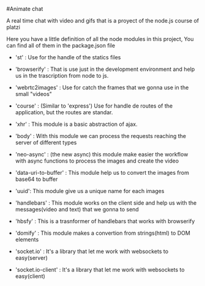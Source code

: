 #Animate chat 

A real time chat with video and gifs that is a proyect of the node.js course of platzi

Here you have a little definition of all the node modules in this project, You can find
all of them in the package.json file

* 'st' : Use for the handle of the statics files

* 'browserify' : That is use just in the development environment and help us in the 
trascription from node to js.

* 'webrtc2images' : Use for catch the frames that we gonna use in the small "videos"

* 'course' : (Similar to 'express') Use for handle de routes of the application, but the routes are standar.

* 'xhr' : This module is a basic abstraction of ajax.

* 'body' : With this module we can process the requests reaching the server of different types

* 'neo-async' : (the new async) this module make easier the workflow with async functions to process
the images and create the video 

* 'data-uri-to-buffer' : This module help us to convert the images from base64 to buffer

* 'uuid': This module give us a unique name for each images

* 'handlebars' : This module works on the client side and help us with the messages(video and text) that we gonna to send 

* 'hbsfy' : This is a trasnformer of handlebars that works with browserify

* 'domify' : This module makes a convertion from strings(html) to DOM elements

* 'socket.io' : It's a library that let me work with websockets to easy(server)

* 'socket.io-client' : It's a library that let me work with websockets to easy(client)